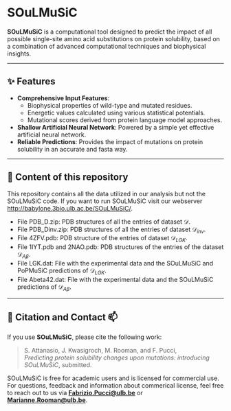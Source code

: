 # SOuLMuSiC

**SOuLMuSiC** is a computational tool designed to predict the impact of all possible single-site amino acid substitutions on protein solubility, based on a combination of advanced computational techniques and biophysical insights.

---

## ✨ Features
- **Comprehensive Input Features**:
  - Biophysical properties of wild-type and mutated residues.
  - Energetic values calculated using various statistical potentials.
  - Mutational scores derived from protein language model approaches.
- **Shallow Artificial Neural Network**: Powered by a simple yet effective artificial neural network.
- **Reliable Predictions**: Provides the impact of mutations on protein solubility in an accurate and fasta way. 

---

## 📖 Content of this repository
This repository contains all the data utilized in our analysis but not the SOuLMuSiC code. If you want to run SOuLMuSiC visit our webserver http://babylone.3bio.ulb.ac.be/SOuLMuSiC/.   

* File PDB_D.zip: PDB structures of all the entries of dataset $\mathcal{D}$.
* File PDB_Dinv.zip: PDB structures of all the entries of dataset $\mathcal{D}_{inv}$.
* File 4ZFV.pdb: PDB structure of the entries of dataset $\mathcal{D}_{LGK}$.
* File 1IYT.pdb and 2NAO.pdb: PDB structures of the entries of the dataset $\mathcal{D}_{A\beta}$.
* File LGK.dat: File with the experimental data and the SOuLMuSiC and PoPMuSiC predictions of $\mathcal{D}_{LGK}$. 
* File Abeta42.dat: File with the experimental data and the SOuLMuSiC predictions of $\mathcal{D}_{A\beta}$. 
---

## 📝 Citation and Contact 📫
If you use **SOuLMuSiC**, please cite the following work:

> S. Attanasio, J. Kwasigroch, M. Rooman, and F. Pucci,  
> *Predicting protein solubility changes upon mutations: introducing SOuLMuSiC*, submitted.

SOuLMuSiC is free for academic users and is licensed for commercial use. For questions, feedback and information about commerical license, feel free to reach out to us via **Fabrizio.Pucci@ulb.be** or **Marianne.Rooman@ulb.be**.
